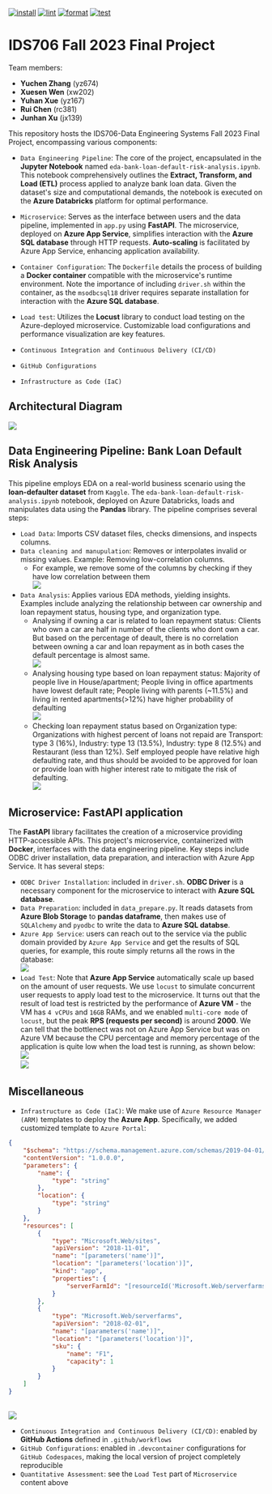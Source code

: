 [![install](https://github.com/nogibjj/IDS706_Fall2023_Final_Team_Project/actions/workflows/install.yml/badge.svg)](https://github.com/nogibjj/IDS706_Fall2023_Final_Team_Project/actions/workflows/install.yml)
[![lint](https://github.com/nogibjj/IDS706_Fall2023_Final_Team_Project/actions/workflows/lint.yml/badge.svg)](https://github.com/nogibjj/IDS706_Fall2023_Final_Team_Project/actions/workflows/lint.yml)
[![format](https://github.com/nogibjj/IDS706_Fall2023_Final_Team_Project/actions/workflows/format.yml/badge.svg)](https://github.com/nogibjj/IDS706_Fall2023_Final_Team_Project/actions/workflows/format.yml)
[![test](https://github.com/nogibjj/IDS706_Fall2023_Final_Team_Project/actions/workflows/test.yml/badge.svg)](https://github.com/nogibjj/IDS706_Fall2023_Final_Team_Project/actions/workflows/test.yml)
# IDS706 Fall 2023 Final Project

Team members: 
- **Yuchen Zhang** (yz674) 
- **Xuesen Wen** (xw202) 
- **Yuhan Xue** (yz167) 
- **Rui Chen** (rc381) 
- **Junhan Xu** (jx139)

This repository hosts the IDS706-Data Engineering Systems Fall 2023 Final Project, encompassing various components:

- ``Data Engineering Pipeline``: The core of the project, encapsulated in the **Jupyter Notebook** named ``eda-bank-loan-default-risk-analysis.ipynb``. This notebook comprehensively outlines the **Extract, Transform, and Load (ETL)** process applied to analyze bank loan data. Given the dataset's size and computational demands, the notebook is executed on the **Azure Databricks** platform for optimal performance.

- ``Microservice``: Serves as the interface between users and the data pipeline, implemented in ``app.py`` using **FastAPI**. The microservice, deployed on **Azure App Service**, simplifies interaction with the **Azure SQL database** through HTTP requests. **Auto-scaling** is facilitated by Azure App Service, enhancing application availability.

- ``Container Configuration``: The ``Dockerfile`` details the process of building a **Docker container** compatible with the microservice's runtime environment. Note the importance of including ``driver.sh`` within the container, as the ``msodbcsql18`` driver requires separate installation for interaction with the **Azure SQL database**.

- ``Load test``: Utilizes the **Locust** library to conduct load testing on the Azure-deployed microservice. Customizable load configurations and performance visualization are key features.

- ``Continuous Integration and Continuous Delivery (CI/CD)``

- ``GitHub Configurations``

- ``Infrastructure as Code (IaC)``

## Architectural Diagram
![](<img/Architectural Diagram.jpg>)

## Data Engineering Pipeline: Bank Loan Default Risk Analysis
This pipeline employs EDA on a real-world business scenario using the **loan-defaulter dataset** from ``Kaggle``. The ``eda-bank-loan-default-risk-analysis.ipynb`` notebook, deployed on Azure Databricks, loads and manipulates data using the **Pandas** library. The pipeline comprises several steps:
- ``Load Data``: Imports CSV dataset files, checks dimensions, and inspects columns.
- ``Data cleaning and manupulation``: Removes or interpolates invalid or missing values. Example: Removing low-correlation columns.
    - For example, we remove some of the columns by checking if they have low correlation between them <br>
    ![](img/pipeline_0.png)
- ``Data Analysis``: Applies various EDA methods, yielding insights. Examples include analyzing the relationship between car ownership and loan repayment status, housing type, and organization type.
    - Analysing if owning a car is related to loan repayment status: Clients who own a car are half in number of the clients who dont own a car. But based on the percentage of deault, there is no correlation between owning a car and loan repayment as in both cases the default percentage is almost same. <br>![](img/pipeline_1.png)
    - Analysing housing type based on loan repayment status: Majority of people live in House/apartment; People living in office apartments have lowest default rate; People living with parents (~11.5%) and living in rented apartments(>12%) have higher probability of defaulting <br>![](img/pipeline_2.png)
    - Checking loan repayment status based on Organization type: Organizations with highest percent of loans not repaid are Transport: type 3 (16%), Industry: type 13 (13.5%), Industry: type 8 (12.5%) and Restaurant (less than 12%). Self employed people have relative high defaulting rate, and thus should be avoided to be approved for loan or provide loan with higher interest rate to mitigate the risk of defaulting.<br>![](img/pipeline_3.png)

## Microservice: FastAPI application
The **FastAPI** library facilitates the creation of a microservice providing HTTP-accessible APIs. This project's microservice, containerized with **Docker**, interfaces with the data engineering pipeline. Key steps include ODBC driver installation, data preparation, and interaction with Azure App Service. It has several steps:
- ``ODBC Driver Installation``: included in ``driver.sh``. **ODBC Driver** is a necessary component for the microservice to interact with **Azure SQL database**.
- ``Data Preparation``: included in ``data_prepare.py``. It reads datasets from **Azure Blob Storage** to **pandas dataframe**, then makes use of ``SQLAlchemy`` and ``pyodbc`` to write the data to **Azure SQL databse**.
- ``Azure App Service``: users can reach out to the service via the public domain provided by ``Azure App Service`` and get the results of SQL queries, for example, this route simply returns all the rows in the database:<br>![](img/fastapi_1.png)
- ``Load Test``: Note that **Azure App Service** automatically scale up based on the amount of user requests. We use ``locust`` to simulate concurrent user requests to apply load test to the microservice. It turns out that the result of load test is restricted by the performance of **Azure VM** - the VM has ``4 vCPUs`` and ``16GB`` RAMs, and we enabled ``multi-core mode`` of ``locust``, but the peak **RPS (requests per second)** is around **2000**. We can tell that the bottlenect was not on Azure App Service but was on Azure VM because the CPU percentage and memory percentage of the application is quite low when the load test is running, as shown below:
<br>![](img/fastapi_2.png)<br>![](img/fastapi_3.png)

## Miscellaneous
- ``Infrastructure as Code (IaC)``: We make use of ``Azure Resource Manager (ARM)`` templates to deploy the **Azure App**. Specifically, we added customized template to ``Azure Portal``: 
```json
{
    "$schema": "https://schema.management.azure.com/schemas/2019-04-01/deploymentTemplate.json#",
    "contentVersion": "1.0.0.0",
    "parameters": {
        "name": {
            "type": "string"
        },
        "location": {
            "type": "string"
        }
    },
    "resources": [
        {
            "type": "Microsoft.Web/sites",
            "apiVersion": "2018-11-01",
            "name": "[parameters('name')]",
            "location": "[parameters('location')]",
            "kind": "app",
            "properties": {
                "serverFarmId": "[resourceId('Microsoft.Web/serverfarms', parameters('name'))]"
            }
        },
        {
            "type": "Microsoft.Web/serverfarms",
            "apiVersion": "2018-02-01",
            "name": "[parameters('name')]",
            "location": "[parameters('location')]",
            "sku": {
                "name": "F1",
                "capacity": 1
            }
        }
    ]
}
```
<br>![](img/mis_1.png)
- ``Continuous Integration and Continuous Delivery (CI/CD)``: enabled by **GitHub Actions** defined in ``.github/workflows``
- ``GitHub Configurations``: enabled in ``.devcontainer`` configurations for ``GitHub Codespaces``, making the local version of project completely reproducible
- ``Quantitative Assessment``: see the ``Load Test`` part of ``Microservice`` content above